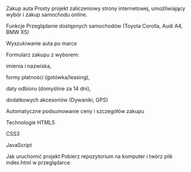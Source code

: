 Zakup auta
Prosty projekt zaliczeniowy strony internetowej, umożliwiający wybór i zakup samochodu online.

Funkcje
Przeglądanie dostępnych samochodów (Toyota Corolla, Audi A4, BMW X5)

Wyszukiwanie auta po marce

Formularz zakupu z wyborem:

imienia i nazwiska,

formy płatności (gotówka/leasing),

daty odbioru (domyślnie za 14 dni),

dodatkowych akcesoriów (Dywaniki, GPS)

Automatyczne podsumowanie ceny i szczegółów zakupu

Technologie
HTML5

CSS3 

JavaScript

Jak uruchomić projekt
Pobierz repozytorium na komputer i twórz plik index.html w przeglądarce.




 
